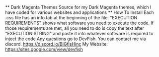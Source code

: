 ** Dark Magenta Themes 
Source for my Dark Magenta themes, which I have coded for various websites and applications
** How To Install
Each .css file has an info tab at the beginning of the file.
"EXECUTION REQUIREMENTS" shows what software you need to execute the code.
If those requirements are met, all you need to do is copy the text after "EXECUTION STRING" and paste it into whatever software is required to inject the code
Any questions go to DevFish. You can contact me via discord.
https://discord.io/BIGfisHinc
My Website:
https://sites.google.com/view/devfish
